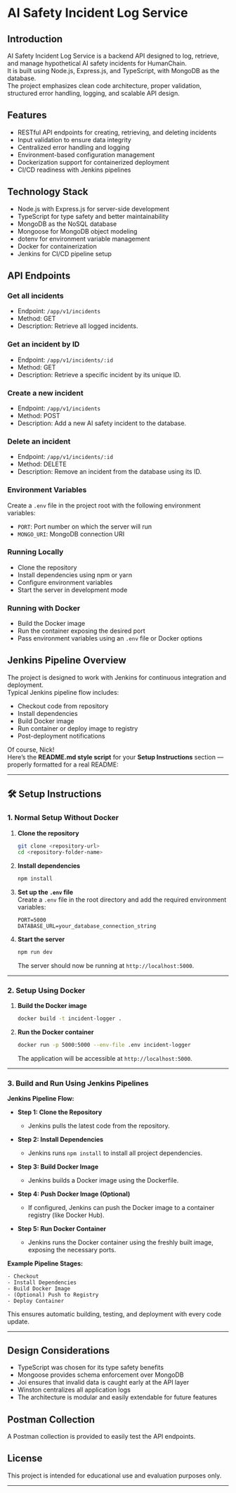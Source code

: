 # AI Safety Incident Log Service

## Introduction
AI Safety Incident Log Service is a backend API designed to log, retrieve, and manage hypothetical AI safety incidents for HumanChain.  
It is built using Node.js, Express.js, and TypeScript, with MongoDB as the database.  
The project emphasizes clean code architecture, proper validation, structured error handling, logging, and scalable API design.

## Features
- RESTful API endpoints for creating, retrieving, and deleting incidents
- Input validation to ensure data integrity
- Centralized error handling and logging
- Environment-based configuration management
- Dockerization support for containerized deployment
- CI/CD readiness with Jenkins pipelines

## Technology Stack
- Node.js with Express.js for server-side development
- TypeScript for type safety and better maintainability
- MongoDB as the NoSQL database
- Mongoose for MongoDB object modeling
- dotenv for environment variable management
- Docker for containerization
- Jenkins for CI/CD pipeline setup

## API Endpoints

### Get all incidents
- Endpoint: `/app/v1/incidents`
- Method: GET
- Description: Retrieve all logged incidents.

### Get an incident by ID
- Endpoint: `/app/v1/incidents/:id`
- Method: GET
- Description: Retrieve a specific incident by its unique ID.

### Create a new incident
- Endpoint: `/app/v1/incidents`
- Method: POST
- Description: Add a new AI safety incident to the database.

### Delete an incident
- Endpoint: `/app/v1/incidents/:id`
- Method: DELETE
- Description: Remove an incident from the database using its ID.

### Environment Variables
Create a `.env` file in the project root with the following environment variables:
- `PORT`: Port number on which the server will run
- `MONGO_URI`: MongoDB connection URI

### Running Locally
- Clone the repository
- Install dependencies using npm or yarn
- Configure environment variables
- Start the server in development mode

### Running with Docker
- Build the Docker image
- Run the container exposing the desired port
- Pass environment variables using an `.env` file or Docker options

## Jenkins Pipeline Overview
The project is designed to work with Jenkins for continuous integration and deployment.  
Typical Jenkins pipeline flow includes:
- Checkout code from repository
- Install dependencies
- Build Docker image
- Run container or deploy image to registry
- Post-deployment notifications

Of course, Nick!  
Here’s the **README.md style script** for your **Setup Instructions** section — properly formatted for a real README:

---
## 🛠️ Setup Instructions

### 1. Normal Setup Without Docker

1. **Clone the repository**
   ```bash
   git clone <repository-url>
   cd <repository-folder-name>
   ```

2. **Install dependencies**
   ```bash
   npm install
   ```

3. **Set up the `.env` file**  
   Create a `.env` file in the root directory and add the required environment variables:
   ```
   PORT=5000
   DATABASE_URL=your_database_connection_string
   ```

4. **Start the server**
   ```bash
   npm run dev
   ```
   The server should now be running at `http://localhost:5000`.

---

### 2. Setup Using Docker

1. **Build the Docker image**
   ```bash
   docker build -t incident-logger .
   ```

2. **Run the Docker container**
   ```bash
   docker run -p 5000:5000 --env-file .env incident-logger
   ```
   The application will be accessible at `http://localhost:5000`.

---

### 3. Build and Run Using Jenkins Pipelines

**Jenkins Pipeline Flow:**
- **Step 1: Clone the Repository**
  - Jenkins pulls the latest code from the repository.

- **Step 2: Install Dependencies**
  - Jenkins runs `npm install` to install all project dependencies.

- **Step 3: Build Docker Image**
  - Jenkins builds a Docker image using the Dockerfile.

- **Step 4: Push Docker Image (Optional)**
  - If configured, Jenkins can push the Docker image to a container registry (like Docker Hub).

- **Step 5: Run Docker Container**
  - Jenkins runs the Docker container using the freshly built image, exposing the necessary ports.

**Example Pipeline Stages:**
```
- Checkout
- Install Dependencies
- Build Docker Image
- (Optional) Push to Registry
- Deploy Container
```
This ensures automatic building, testing, and deployment with every code update.

---

## Design Considerations
- TypeScript was chosen for its type safety benefits
- Mongoose provides schema enforcement over MongoDB
- Joi ensures that invalid data is caught early at the API layer
- Winston centralizes all application logs
- The architecture is modular and easily extendable for future features

## Postman Collection
A Postman collection is provided to easily test the API endpoints.

## License
This project is intended for educational use and evaluation purposes only.

---
